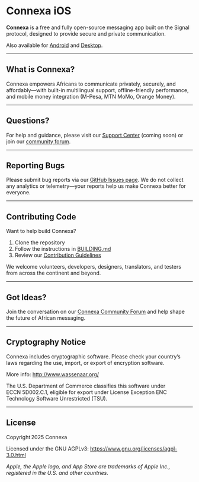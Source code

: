 # Connexa iOS

**Connexa** is a free and fully open-source messaging app built on the Signal protocol, designed to provide secure and private communication.

Also available for [Android](https://github.com/NunyaHotor/Connexa--Android-) and [Desktop](https://github.com/NunyaHotor/Connexa-Desktop).

---

## What is Connexa?

Connexa empowers Africans to communicate privately, securely, and affordably—with built-in multilingual support, offline-friendly performance, and mobile money integration (M-Pesa, MTN MoMo, Orange Money).

---

## Questions?

For help and guidance, please visit our [Support Center](https://connexa.africa/support) (coming soon) or join our [community forum](https://community.connexa.africa).

---

## Reporting Bugs

Please submit bug reports via our [GitHub Issues page](https://github.com/YOUR-USERNAME/connexa-ios/issues). We do not collect any analytics or telemetry—your reports help us make Connexa better for everyone.

---

## Contributing Code

Want to help build Connexa?

1. Clone the repository
2. Follow the instructions in [BUILDING.md](https://github.com/YOUR-USERNAME/connexa-ios/blob/main/BUILDING.md)
3. Review our [Contribution Guidelines](https://github.com/YOUR-USERNAME/connexa-ios/blob/main/CONTRIBUTING.md)

We welcome volunteers, developers, designers, translators, and testers from across the continent and beyond.

---

## Got Ideas?

Join the conversation on our [Connexa Community Forum](https://community.connexa.africa) and help shape the future of African messaging.

---

## Cryptography Notice

Connexa includes cryptographic software. Please check your country’s laws regarding the use, import, or export of encryption software.

More info: <http://www.wassenaar.org/>

The U.S. Department of Commerce classifies this software under ECCN 5D002.C.1, eligible for export under License Exception ENC Technology Software Unrestricted (TSU).

---

## License

Copyright 2025 Connexa

Licensed under the GNU AGPLv3: https://www.gnu.org/licenses/agpl-3.0.html

_Apple, the Apple logo, and App Store are trademarks of Apple Inc., registered in the U.S. and other countries._
